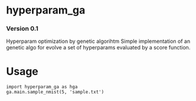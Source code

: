 # hyperparam_ga
### Version 0.1
Hyperparam optimization by genetic algorihtm
Simple implementation of an genetic algo for evolve a set of hyperparams evaluated by a score function. 
# Usage
```
import hyperparam_ga as hga
ga.main.sample_nmist(5, 'sample.txt')
```
